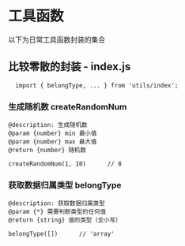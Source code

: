 # 工具函数
以下为日常工具函数封装的集合


## 比较零散的封装 - index.js
```
  import { belongType, ... } from 'utils/index';
```

### 生成随机数 createRandomNum
`@description: 生成随机数`  
`@param {number} min 最小值`  
`@param {number} max 最大值`  
`@return {number} 随机数`
```
createRandomNum(1, 10)      // 8
```

### 获取数据归属类型 belongType
`@description: 获取数据归属类型`  
`@param {*} 需要判断类型的任何值`  
`@return {string} 值的类型（全小写）`
```
belongType([])      // 'array'
```